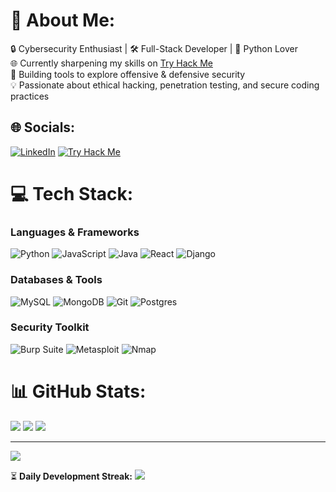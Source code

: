# 💫 About Me:
🔒 Cybersecurity Enthusiast | 🛠️ Full-Stack Developer | 🐍 Python Lover  
🌐 Currently sharpening my skills on [Try Hack Me](https://tryhackme.com/p/MaheshKolla09)  
🚀 Building tools to explore offensive & defensive security  
💡 Passionate about ethical hacking, penetration testing, and secure coding practices


## 🌐 Socials:
[![LinkedIn](https://img.shields.io/badge/LinkedIn-%230077B5.svg?logo=linkedin&logoColor=white)](https://www.linkedin.com/in/mahesh-kumar-kolla/)
[![Try Hack Me](https://img.shields.io/badge/-TryHackMe-212C42?logo=tryhackme&logoColor=white)](https://tryhackme.com/p/MaheshKolla09)

# 💻 Tech Stack:
### Languages & Frameworks
![Python](https://img.shields.io/badge/python-3670A0?style=for-the-badge&logo=python&logoColor=ffdd54)
![JavaScript](https://img.shields.io/badge/javascript-%23323330.svg?style=for-the-badge&logo=javascript&logoColor=%23F7DF1E)
![Java](https://img.shields.io/badge/java-%23ED8B00.svg?style=for-the-badge&logo=openjdk&logoColor=white)
![React](https://img.shields.io/badge/react-%2320232a.svg?style=for-the-badge&logo=react&logoColor=%2361DAFB)
![Django](https://img.shields.io/badge/django-%23092E20.svg?style=for-the-badge&logo=django&logoColor=white)

### Databases & Tools
![MySQL](https://img.shields.io/badge/mysql-4479A1.svg?style=for-the-badge&logo=mysql&logoColor=white)
![MongoDB](https://img.shields.io/badge/MongoDB-%234ea94b.svg?style=for-the-badge&logo=mongodb&logoColor=white)
![Git](https://img.shields.io/badge/git-%23F05033.svg?style=for-the-badge&logo=git&logoColor=white)
![Postgres](https://img.shields.io/badge/postgres-%23316192.svg?style=for-the-badge&logo=postgresql&logoColor=white)

### Security Toolkit
![Burp Suite](https://img.shields.io/badge/-Burp_Suite-212C42?style=for-the-badge)
![Metasploit](https://img.shields.io/badge/-Metasploit-212C42?style=for-the-badge)
![Nmap](https://img.shields.io/badge/-Nmap-212C42?style=for-the-badge)

# 📊 GitHub Stats:
![](https://github-readme-stats.vercel.app/api?username=Mahi09k&theme=dark&hide_border=false&include_all_commits=false&count_private=false)
![](https://github-readme-streak-stats.herokuapp.com/?user=Mahi09k&theme=dark&hide_border=false)
![](https://github-readme-stats.vercel.app/api/top-langs/?username=Mahi09k&theme=dark&hide_border=false&include_all_commits=false&count_private=false&layout=compact)

---
[![](https://visitcount.itsvg.in/api?id=Mahi09k&icon=0&color=0)](https://visitcount.itsvg.in)

⏳ **Daily Development Streak:** ![](https://streak-stats.demolab.com?user=Mahi09k&theme=dark&date_format=j%20M%5B%20Y%5D)

<!-- Proudly created with GPRM ( https://gprm.itsvg.in ) -->
